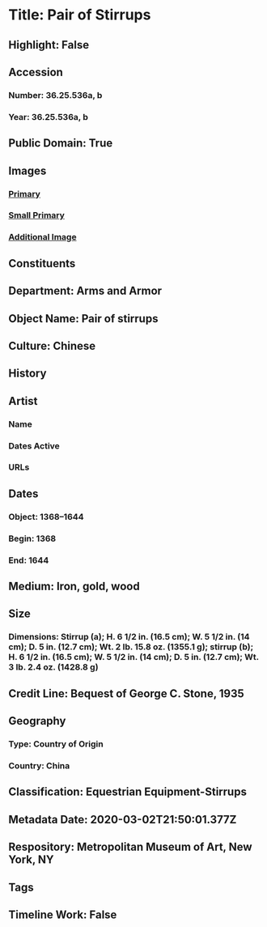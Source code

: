# Title: Pair of Stirrups
## Highlight: False
## Accession
### Number: 36.25.536a, b
### Year: 36.25.536a, b
## Public Domain: True
## Images
### [Primary](https://images.metmuseum.org/CRDImages/aa/original/DP275015.jpg)
### [Small Primary](https://images.metmuseum.org/CRDImages/aa/web-large/DP275015.jpg)
### [Additional Image](https://images.metmuseum.org/CRDImages/aa/original/DP277206.jpg)
## Constituents
## Department: Arms and Armor
## Object Name: Pair of stirrups
## Culture: Chinese
## History
## Artist
### Name
### Dates Active
### URLs
## Dates
### Object: 1368–1644
### Begin: 1368
### End: 1644
## Medium: Iron, gold, wood
## Size
### Dimensions: Stirrup (a); H. 6 1/2 in. (16.5 cm); W. 5 1/2 in. (14 cm); D. 5 in. (12.7 cm); Wt. 2 lb. 15.8 oz. (1355.1 g); stirrup (b); H. 6 1/2 in. (16.5 cm); W. 5 1/2 in. (14 cm); D. 5 in. (12.7 cm); Wt. 3 lb. 2.4 oz. (1428.8 g)
## Credit Line: Bequest of George C. Stone, 1935
## Geography
### Type: Country of Origin
### Country: China
## Classification: Equestrian Equipment-Stirrups
## Metadata Date: 2020-03-02T21:50:01.377Z
## Respository: Metropolitan Museum of Art, New York, NY
## Tags
## Timeline Work: False